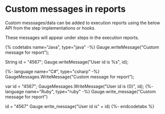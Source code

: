 # Custom messages in reports


Custom messsages/data can be added to execution reports using the below API from the step implementations or hooks.

These messages will appear under steps in the execution reports.

{% codetabs name="Java", type="java" -%}
Gauge.writeMessage("Custom message for report");

String id = "4567";
Gauge.writeMessage("User id is %s", id);

{%- language name="C#", type="csharp" -%}
GaugeMessages.WriteMessage("Custom message for report");

var id = "4567";
GaugeMessages.WriteMessage("User id is {0}", id);
{%- language name="Ruby", type="ruby" -%}
Gauge.write_message("Custom message for report")

id = "4567"
Gauge.write_message("User id is" + id)
{%- endcodetabs %}